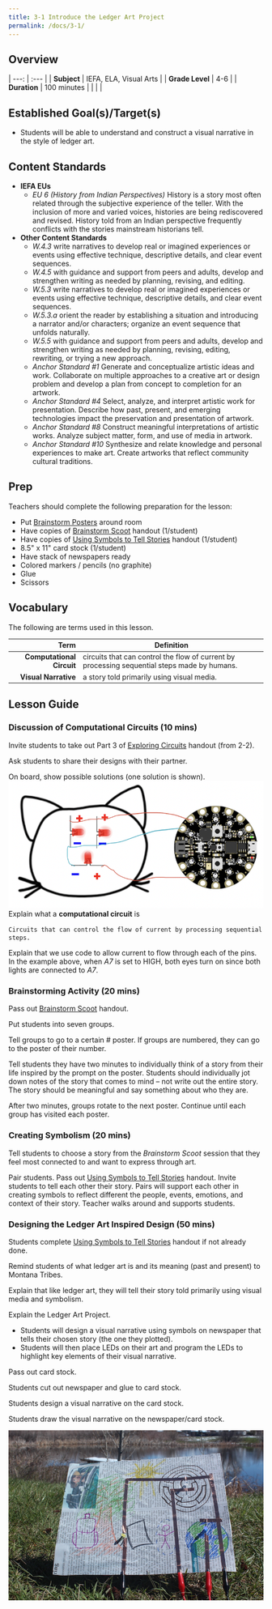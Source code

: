 ```yaml
---
title: 3-1 Introduce the Ledger Art Project
permalink: /docs/3-1/
---
```

## Overview

| ---: | :--- |
| **Subject** | IEFA, ELA, Visual Arts |
| **Grade Level** | 4-6 |
| **Duration**  | 100 minutes  |
|   |   |

## Established Goal(s)/Target(s)
-	Students will be able to understand and construct a visual narrative in the style of ledger art.

## Content Standards
- **IEFA EUs**
  - *EU 6 (History from Indian Perspectives)* History is a story most often related through the subjective experience of the teller. With the inclusion of more and varied voices, histories are being rediscovered and revised. History told from an Indian perspective frequently conflicts with the stories mainstream historians tell.
- **Other Content Standards**
  - *W.4.3* write narratives to develop real or imagined experiences or events using effective technique, descriptive details, and clear event sequences.
  - *W.4.5* with guidance and support from peers and adults, develop and strengthen writing as needed by planning, revising, and editing.
  - *W.5.3* write narratives to develop real or imagined experiences or events using effective technique, descriptive details, and clear event sequences.
  - *W.5.3.a* orient the reader by establishing a situation and introducing a narrator and/or characters; organize an event sequence that unfolds naturally.
  - *W.5.5* with guidance and support from peers and adults, develop and strengthen writing as needed by planning, revising, editing, rewriting, or trying a new approach.
  - *Anchor Standard #1* Generate and conceptualize artistic ideas and work. Collaborate on multiple approaches to a creative art or design problem and develop a plan from concept to completion for an artwork.
  - *Anchor Standard #4* Select, analyze, and interpret artistic work for presentation. Describe how past, present, and emerging technologies impact the preservation and presentation of artwork.
  - *Anchor Standard #8* Construct meaningful interpretations of artistic works. Analyze subject matter, form, and use of media in artwork.
  - *Anchor Standard #10* Synthesize and relate knowledge and personal experiences to make art. Create artworks that reflect community cultural traditions.

## Prep
Teachers should complete the following preparation for the lesson:

- Put [Brainstorm Posters](../resources/3-1_brainstorm-posters.pdf) around room
- Have copies of [Brainstorm Scoot](../resources/3-1_brainstorm-scoot.pdf) handout (1/student)
- Have copies of [Using Symbols to Tell Stories](../resources/3-1_telling-stories-with-symbols.pdf) handout (1/student)
- 8.5" x 11" card stock (1/student)
- Have stack of newspapers ready
- Colored markers / pencils (no graphite)
- Glue
- Scissors

## Vocabulary
The following are terms used in this lesson.

Term | Definition
---: | --
**Computational Circuit**  |  circuits that can control the flow of current by processing sequential steps made by humans.
**Visual Narrative**  |  a story told primarily using visual media.

## Lesson Guide

### Discussion of Computational Circuits (10 mins)
Invite students to take out Part 3 of [Exploring Circuits](../resources/2-2_exploring-circuits.pdf) handout (from 2-2).

Ask students to share their designs with their partner.

On board, show possible solutions (one solution is shown).
![cat circuit solution](../resources/images/3-1_cat-circuit-solution.png)
Explain what a **computational circuit** is
```
Circuits that can control the flow of current by processing sequential steps.
```
Explain that we use code to allow current to flow through each of the pins. In the example above, when *A7* is set to HIGH, both eyes turn on since both lights are connected to *A7*.

### Brainstorming Activity (20 mins)
Pass out [Brainstorm Scoot](../resources/3-1_brainstorm-scoot.pdf) handout.

Put students into seven groups.

Tell groups to go to a certain # poster. If groups are numbered, they can go to the poster of their number.

Tell students they have two minutes to individually think of a story from their life inspired by the prompt on the poster. Students should individually jot down notes of the story that comes to mind – not write out the entire story. The story should be meaningful and say something about who they are.

After two minutes, groups rotate to the next poster. Continue until each group has visited each poster.

### Creating Symbolism (20 mins)
Tell students to choose a story from the *Brainstorm Scoot* session that they feel most connected to and want to express through art.

Pair students. Pass out [Using Symbols to Tell Stories](../resources/3-1_telling-stories-with-symbols.pdf) handout. Invite students to tell each other their story. Pairs will support each other in creating symbols to reflect different the people, events, emotions, and context of their story. Teacher walks around and supports students.

### Designing the Ledger Art Inspired Design (50 mins)
Students complete [Using Symbols to Tell Stories](../resources/3-1_telling-stories-with-symbols.pdf) handout if not already done.

Remind students of what ledger art is and its meaning (past and present) to Montana Tribes.

Explain that like ledger art, they will tell their story told primarily using visual media and symbolism.

Explain the Ledger Art Project.
- Students will design a visual narrative using symbols on newspaper that tells their chosen story (the one they plotted).
- Students will then place LEDs on their art and program the LEDs to highlight key elements of their visual narrative.

Pass out card stock.

Students cut out newspaper and glue to card stock.

Students design a visual narrative on the card stock.

Students draw the visual narrative on the newspaper/card stock.

![ledger art project example (with circuit)](../resources/images/3-1_ledger-project-example.jpg)
